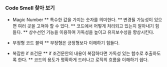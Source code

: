 ### Code Smell 찾아 보기
* Magic Number
** 특수한 값을 가지는 숫자를 의미한다.
** 변경될 가능성이 있으면 여러 곳을 고쳐야 할 수 있다.
** 코드에서 어떻게 처리되고 있는지 알아내기 힘들다.
** 상수선언 기능을 이용하여 가독성을 높이고 유지보수성을 향상시킨다.

* 부정형 코드 블럭
** 부정형은 긍정형보다 이해하기 힘들다.

* 복잡한 if 조건문
** if 조건문안의 내용이 복잡하다면 가독성 있는 함수로 추출하도록 한다.
** 코드의 용도가 명확하게 드러나고 로직의 흐름을 이해하기 쉽다.


